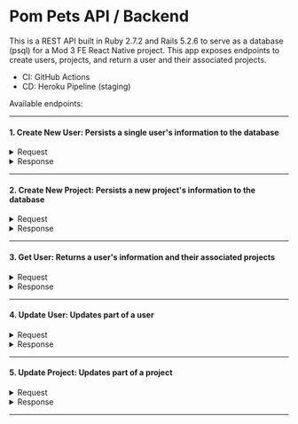 # Pom Pets API / Backend
This is a REST API built in Ruby 2.7.2 and Rails 5.2.6 to serve as a database (psql) for a Mod 3 FE React Native project.
This app exposes endpoints to create users, projects, and return a user and their associated projects. 

* CI: GitHub Actions
* CD: Heroku Pipeline (staging)

Available endpoints:

---

#### 1. Create New User: Persists a single user's information to the database

<details>
  <summary> Request </summary>
  
  *POST `https://pom-pets-api.herokuapp.com/api/v1/users`*
  
  ```
      {
        "username": "Ross",
        "email": "ross@vanMail.com",
        "profilePhoto": "url/ross-in-van.png",
        "settings": {
          "workTime": 25,
          "shortPomTime": 5,
          "longPomTime": 10
        }
      }
  ```
  </details>
  
  <details>
    <summary> Response </summary>
  
```  
    {
        "data": {
            "id": "1",
            "type": "user",
            "attributes": {
                "id": 1,
                "username": "Ross",
                "email": "ross@vanMail.com",
                "profilePhoto": "url/ross-in-van.png",
                "settings": {
                    "workTime": "25",
                    "shortPomTime": "5",
                    "longPomTime": "10"
                }
            }
        }
    }
```
</details>

---

#### 2. Create New Project: Persists a new project's information to the database

<details>
  <summary> Request </summary>
  
  *POST `https://pom-pets-api.herokuapp.com/api/v1/projects`*
  
  ```
      {
        "projectName": "stretch-tech",
        "petHealth": 3,
        "petLevel": 1,
        "projectPet": "tomato",
        "projectGitHub": "url/ross-van-stretch-tech.com",
        "petImage": "url/PigeonPet.png",
        "user_id": 1,
        "stats": {
          "totalWorkTime": 175,
          "totalWorkSessions": 5,
          "totalShortPomTime": 45,
          "totalShortSessions": 8,
          "totalLongPomTime": 100,
          "totalLongSessions": 4
         }
       }

  ```
  </details>
  
  <details>
    <summary> Response </summary>
  
```  
   {
    "data": {
        "id": "1",
        "type": "project",
        "attributes": {
            "projectName": "stretch-tech",
            "projectPet": "tomato",
            "petHealth": 3,
            "petLevel": 1,
            "projectGitHub": "url/ross-van-stretch-tech.com",
            "petImage": "url/PigeonPet.png",
            "user_id": 1,
            "stats": {
                "totalWorkTime": "175",
                "totalWorkSessions": "5",
                "totalShortPomTime": "45",
                "totalShortSessions": "8",
                "totalLongPomTime": "100",
                "totalLongSessions": "4"
            }
        },
        "relationships": {
            "user": {
                "data": {
                    "id": "1",
                    "type": "user"
                }
            }
        }
    }
}
```
</details>

---

#### 3. Get User: Returns a user's information and their associated projects

<details>
  <summary> Request </summary>
  
  *GET `https://pom-pets-api.herokuapp.com/api/v1/users/1`*
  
  </details>
  
  <details>
    <summary> Response </summary>
  
```  
  {
    "data": {
        "id": "1",
        "type": "user",
        "attributes": {
            "id": 1,
            "username": "Ross",
            "email": "ross@vanMail.com",
            "profilePhoto": "url/ross-in-van.png",
            "settings": {
                "workTime": "25",
                "longPomTime": "10",
                "shortPomTime": "5"
            },
            "projects": [
                {
                    "id": 1,
                    "projectName": "stretch-tech",
                    "projectPet": "tomato",
                    "petHealth": 3,
                    "petLevel": 1,
                    "projectGitHub": "url/ross-van-stretch-tech.com",
                    "petImage": "url/PigeonPet.png",
                    "stats": {
                        "totalWorkTime": "175",
                        "totalLongPomTime": "100",
                        "totalLongSessions": "4",
                        "totalShortPomTime": "45",
                        "totalWorkSessions": "5",
                        "totalShortSessions": "8"
                    },
                    "created_at": "2022-06-01T19:26:22.891Z",
                    "updated_at": "2022-06-01T19:26:22.891Z",
                    "user_id": 1
                }
            ]
        }
    }
}
```
</details>

---

#### 4. Update User: Updates part of a user

<details>
  <summary> Request </summary>
  
  *PATCH `https://pom-pets-api.herokuapp.com/api/v1/users/1`*
  
  `
  { "profilePhoto": "myNewPhoto.png" }
  `
  
  *Note: For nested attributes within settings hash, structure the json body like the following:*
  
  `
  { settings: { workTime: 500 }}
  `
  
  </details>
  
  <details>
    <summary> Response </summary>
  
```  
  {
    "data": {
        "id": "1",
        "type": "user",
        "attributes": {
            "id": 1,
            "username": "Ross",
            "email": "ross@vanMail.com",
            "profilePhoto": "myNewPhoto.png"",
            "settings": {
                "workTime": "25",
                "longPomTime": "10",
                "shortPomTime": "5"
            },
            "projects": [
                {
                    "id": 1,
                    "projectName": "stretch-tech",
                    "projectPet": "tomato",
                    "petHealth": 3,
                    "petLevel": 1,
                    "projectGitHub": "url/ross-van-stretch-tech.com",
                    "petImage": "url/PigeonPet.png",
                    "stats": {
                        "totalWorkTime": "175",
                        "totalLongPomTime": "100",
                        "totalLongSessions": "4",
                        "totalShortPomTime": "45",
                        "totalWorkSessions": "5",
                        "totalShortSessions": "8"
                    },
                    "created_at": "2022-06-01T19:26:22.891Z",
                    "updated_at": "2022-06-01T19:26:22.891Z",
                    "user_id": 1
                }
            ]
        }
    }
}
```
</details>

---

#### 5. Update Project: Updates part of a project

<details>
  <summary> Request </summary>
  
  *PATCH `https://pom-pets-api.herokuapp.com/api/v1/projects/1`*
  
  `
  { projectPet: "bibby" }
  `
  
  *Note: For nested attributes within stats hash, structure the json body like the following:*
  
  `
  { stats: { totalWorkTime: 500 }}
  `
  </details>
  
  <details>
    <summary> Response </summary>
  
```  
  {
    "data": {
        "id": "1",
        "type": "project",
        "attributes": {
            "projectName": "stretch-tech",
            "projectPet": "bibby",
            "petHealth": 3,
            "petLevel": 1,
            "projectGitHub": "url/ross-van-stretch-tech.com",
            "petImage": "url/PigeonPet.png",
            "user_id": 1,
            "stats": {
                "totalWorkTime": "175",
                "totalLongPomTime": "100",
                "totalLongSessions": "4",
                "totalShortPomTime": "45",
                "totalWorkSessions": "5",
                "totalShortSessions": "8"
            }
        },
        "relationships": {
            "user": {
                "data": {
                    "id": "1",
                    "type": "user"
                }
            }
        }
    }
}
```
</details>

---
